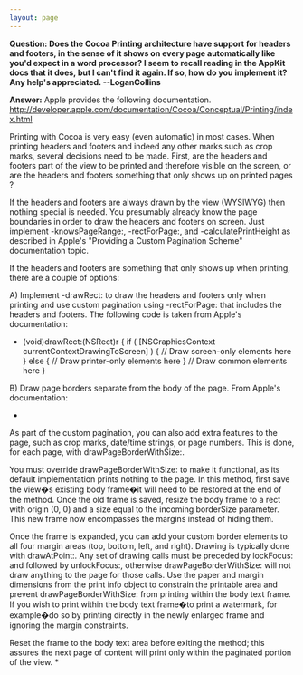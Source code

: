 ```yaml
---
layout: page
---
```


**Question: Does the Cocoa Printing architecture have support for headers and footers, in the sense of it shows on every page automatically like you'd expect in a word processor? I seem to recall reading in the AppKit docs that it does, but I can't find it again. If so, how do you implement it? Any help's appreciated. --LoganCollins** 

**Answer:** 
Apple provides the following documentation.
http://developer.apple.com/documentation/Cocoa/Conceptual/Printing/index.html

Printing with Cocoa is very easy (even automatic) in most cases.
When printing headers and footers and indeed any other marks such as crop marks, several decisions need to be made.
First, are the headers and footers part of the view to be printed and therefore visible on the screen, or are the headers and footers something that only shows up on printed pages ?

If the headers and footers are always drawn by the view (WYSIWYG) then nothing special is needed.  You presumably already know the page boundaries in order to draw the headers and footers on screen.  Just implement -knowsPageRange:, -rectForPage:, and -calculatePrintHeight as described in Apple's "Providing a Custom Pagination Scheme" documentation topic.

If the headers and footers are something that only shows up when printing, there are a couple of options:

A) Implement -drawRect: to draw the headers and footers only when printing and use custom pagination using -rectForPage: that includes the headers and footers.
The following code is taken from Apple's documentation:
     
- (void)drawRect:(NSRect)r {
     if ( [NSGraphicsContext currentContextDrawingToScreen] ) {
         // Draw screen-only elements here
     } else {
        // Draw printer-only elements here
     }
     // Draw common elements here
 }
  

B) Draw page borders separate from the body of the page.  From Apple's documentation:

* 
As part of the custom pagination, you can also add extra features to the page, such as crop marks, date/time strings, or page numbers. This is done, for each page, with drawPageBorderWithSize:. 

You must override drawPageBorderWithSize: to make it functional, as its default implementation prints nothing to the page. In this method, first save the view�s existing body frame�it will need to be restored at the end of the method. Once the old frame is saved, resize the body frame to a rect with origin (0, 0) and a size equal to the incoming borderSize parameter. This new frame now encompasses the margins instead of hiding them.

Once the frame is expanded, you can add your custom border elements to all four margin areas (top, bottom, left, and right). Drawing is typically done with drawAtPoint:. Any set of drawing calls must be preceded by lockFocus: and followed by unlockFocus:, otherwise drawPageBorderWithSize: will not draw anything to the page for those calls. Use the paper and margin dimensions from the print info object to constrain the printable area and prevent drawPageBorderWithSize: from printing within the body text frame. If you wish to print within the body text frame�to print a watermark, for example�do so by printing directly in the newly enlarged frame and ignoring the margin constraints.

Reset the frame to the body text area before exiting the method; this assures the next page of content will print only within the paginated portion of the view. 
*
